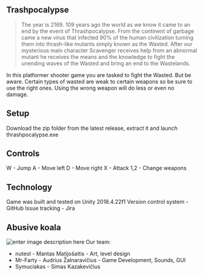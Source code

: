 ## Trashpocalypse

>The year is 2169. 109 years ago the world as we know it came to an end by the event of Thrashpocalypse. From the continent of garbage came a new virus that infected 90% of the human civilization turning them into thrash-like mutants simply known as the Wasted. After our mysterious main character Scavenger receives help from an abnormal mutant he receives the means and the knowledge to fight the unending waves of the Wasted and bring an end to the Wastelands.  

In this platformer shooter game you are tasked to fight the Wasted. But be aware. Certain types of wasted are weak to certain weapons so be sure to use the right ones. Using the wrong weapon will do less or even no damage.
## Setup
Download the zip folder from the latest release, extract it and launch thrashpocalypse.exe
## Controls
W - Jump 
A - Move left 
D - Move right 
X - Attack 
1,2 - Change weapons
## Technology
Game was built and tested on Unity 2018.4.22f1
Version control system - GitHub
Issue tracking - Jira
## Abusive koala
![enter image description here](https://i.imgur.com/kTnWran.png)
Our team:
 - nuteol - Mantas Matijošaitis - Art, level design
 - Mr-Farty - Audrius Žalnaravičius - Game Development, Sounds, GUI
 - Symuciakas - Simas Kazakevičius
